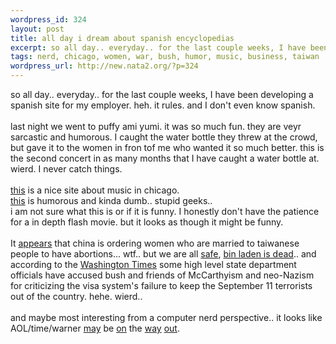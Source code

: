 ```yaml
--- 
wordpress_id: 324
layout: post
title: all day i dream about spanish encyclopedias
excerpt: so all day.. everyday.. for the last couple weeks, I have been developing a spanish site for my employer. heh. it rules. and I don't even know spanish.last night we went to puffy ami yumi. it was so much fun. they are veyr sarcastic and humorous. I caught the water bottle they threw at the crowd, but gave it to the women in fron tof me who wanted it so much better. this is the second c...
tags: nerd, chicago, women, war, bush, humor, music, business, taiwan
wordpress_url: http://new.nata2.org/?p=324
---
```

so all day.. everyday.. for the last couple weeks, I have been developing a spanish site for my employer. heh. it rules. and I don't even know spanish.<br/><br/>last night we went to puffy ami yumi. it was so much fun. they are veyr sarcastic and humorous. I caught the water bottle they threw at the crowd, but gave it to the women in fron tof me who wanted it so much better. this is the second concert in as many months that I have caught a water bottle at. wierd. I never catch things. <br/><br/><a href=" http://chicagomodular.com">this</a> is a nice site about music in chicago. <br/><a href="http://www.geeklife.com/article.aspx?articleid=239&CommentCount=4">this</a> is humorous and kinda dumb.. stupid geeks.. <br/>i am not sure what <a herf="http://www.fractalcow.com/rex/high.html">this</a> is or if it is funny. I honestly don't have the patience for a in depth flash movie. but it looks as though it might be funny.<br/><br/>It <a href="http://www.taipeitimes.com/news/2002/07/18/story/0000148688">appears</a> that china is ordering women who are married to taiwanese people to have abortions... wtf.. but we are all <a href="http://rense.com/general27/124.htm">safe</a>, <a href="http://story.news.yahoo.com/news?tmpl=story2&cid=542&u=/ap/20020717/ap_on_go_ca_st_pe/attacks_bin_laden_3&printer=1">bin laden is dead</a>.. and according to the <a href="http://www.washtimes.com">Washington Times</a> some high level state department officials have accused bush and friends of McCarthyism and neo-Nazism for criticizing the visa system's failure to keep the September 11 terrorists out of the country. hehe. wierd..<br/><br/>and maybe most interesting from a computer nerd perspective.. it looks like AOL/time/warner <a href="http://www.msnbc.com/news/782078.asp?0si=-">may</a> be <a href="http://www.washingtonpost.com/wp-dyn/articles/A21667-2002Jul17.html">on</a> the <a href="http://www.nypost.com/business/52767.htm">way</a> <a href="http://finance.yahoo.com/q?s=aol&d=c">out</a>. 
